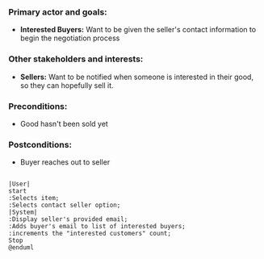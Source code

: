 ###  Primary actor and goals:
- **Interested Buyers:** Want to be given the seller's contact information to begin the negotiation process  
### Other stakeholders and interests:
- **Sellers:** Want to be notified when someone is interested in their good, so they can hopefully sell it.  
### Preconditions:
- Good hasn't been sold yet
### Postconditions:
- Buyer reaches out to seller

```plantuml

|User|
start
:Selects item;
:Selects contact seller option;
|System| 
:Display seller's provided email;
:Adds buyer's email to list of interested buyers;
:increments the "interested customers" count;
Stop
@enduml
```